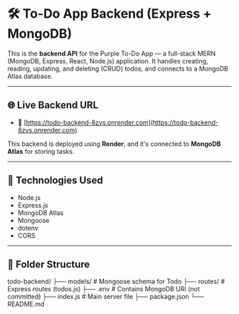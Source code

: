 # 🛠️ To-Do App Backend (Express + MongoDB)

This is the **backend API** for the Purple To-Do App — a full-stack MERN (MongoDB, Express, React, Node.js) application. It handles creating, reading, updating, and deleting (CRUD) todos, and connects to a MongoDB Atlas database.

---

## 🌐 Live Backend URL

- 🔗 [https://todo-backend-8zys.onrender.com](https://todo-backend-8zys.onrender.com)

This backend is deployed using **Render**, and it's connected to **MongoDB Atlas** for storing tasks.

---

## 🧰 Technologies Used

- Node.js
- Express.js
- MongoDB Atlas
- Mongoose
- dotenv
- CORS

---

## 📁 Folder Structure
todo-backend/
├── models/ # Mongoose schema for Todo
├── routes/ # Express routes (todos.js)
├── .env # Contains MongoDB URI (not committed)
├── index.js # Main server file
├── package.json
└── README.md
